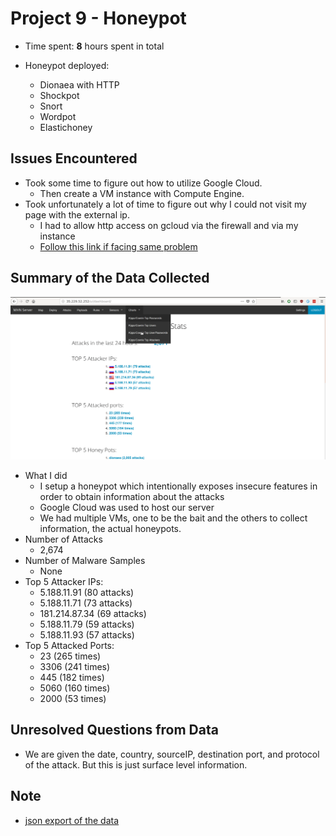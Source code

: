 # Project 9 - Honeypot 

- Time spent: **8** hours spent in total

- Honeypot deployed:
    * Dionaea with HTTP
    * Shockpot
    * Snort
    * Wordpot
    * Elastichoney
## Issues Encountered
- Took some time to figure out how to utilize Google Cloud. 
  - Then create a VM instance with Compute Engine. 
- Took unfortunately a lot of time to figure out why I could not visit my page with the external ip. 
  - I had to allow http access on gcloud via the firewall and via my instance
  - [Follow this link if facing same problem](https://github.com/RedolentSun/gcloud-instructions-for-mhn/blob/master/README.md)

## Summary of the Data Collected
![1](mhn.gif?raw=true)
- What I did
  - I setup a honeypot which intentionally exposes insecure features in order to obtain information about the attacks
  - Google Cloud was used to host our server
  - We had multiple VMs, one to be the bait and the others to collect information, the actual honeypots. 
- Number of Attacks
  - 2,674
- Number of Malware Samples
  - None 
- Top 5 Attacker IPs:
  - 5.188.11.91 (80 attacks) 
  - 5.188.11.71 (73 attacks)
  - 181.214.87.34 (69 attacks)
  - 5.188.11.79 (59 attacks) 
  - 5.188.11.93 (57 attacks)
- Top 5 Attacked Ports:
  - 23 (265 times)
  - 3306 (241 times)
  - 445 (182 times)
  - 5060 (160 times)
  - 2000 (53 times)
## Unresolved Questions from Data
- We are given the date, country, sourceIP, destination port, and protocol of the attack. But this is just surface level information. 

## Note
- [json export of the data](https://github.com/Cng000/web_sec_WK9/blob/master/session.json) 

